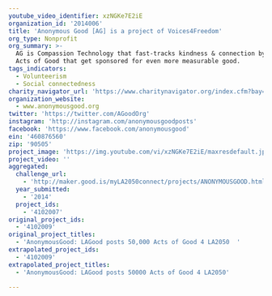 ```yaml
---
youtube_video_identifier: xzNGKe7E2iE
organization_id: '2014006'
title: 'Anonymous Good [AG] is a project of Voices4Freedom'
org_type: Nonprofit
org_summary: >-
  AG is Compassion Technology that fast-tracks kindness & connection by posting
  Acts of Good that get sponsored for even more measurable good.
tags_indicators:
  - Volunteerism
  - Social connectedness
charity_navigator_url: 'https://www.charitynavigator.org/index.cfm?bay=search.profile&ein=460876560'
organization_website:
  - www.anonymousgood.org
twitter: 'https://twitter.com/AGoodOrg'
instagram: 'http://instagram.com/anonymousgoodposts'
facebook: 'https://www.facebook.com/anonymousgood'
ein: '460876560'
zip: '90505'
project_image: 'https://img.youtube.com/vi/xzNGKe7E2iE/maxresdefault.jpg'
project_video: ''
aggregated:
  challenge_url:
    - 'http://maker.good.is/myLA2050connect/projects/ANONYMOUSGOOD.html'
  year_submitted:
    - '2014'
  project_ids:
    - '4102007'
original_project_ids:
  - '4102009'
original_project_titles:
  - 'AnonymousGood: LAGood posts 50,000 Acts of Good 4 LA2050  '
extrapolated_project_ids:
  - '4102009'
extrapolated_project_titles:
  - 'AnonymousGood: LAGood posts 50000 Acts of Good 4 LA2050'

---
```


